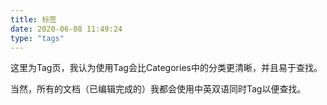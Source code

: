 ```yaml
---
title: 标签
date: 2020-06-08 11:49:24
type: "tags"
---
```


这里为Tag页，我认为使用Tag会比Categories中的分类更清晰，并且易于查找。

当然，所有的文档（已编辑完成的）我都会使用中英双语同时Tag以便查找。